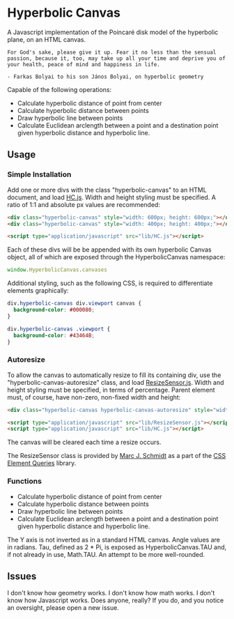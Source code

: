 # Hyperbolic Canvas
A Javascript implementation of the Poincaré disk model of the hyperbolic plane, on an HTML canvas.

```
For God's sake, please give it up. Fear it no less than the sensual passion, because it, too, may take up all your time and deprive you of your health, peace of mind and happiness in life.

- Farkas Bolyai to his son János Bolyai, on hyperbolic geometry
```

Capable of the following operations:
* Calculate hyperbolic distance of point from center
* Calculate hyperbolic distance between points
* Draw hyperbolic line between points
* Calculate Euclidean arclength between a point and a destination point given hyperbolic distance and hyperbolic line.

## Usage
### Simple Installation
Add one or more divs with the class "hyperbolic-canvas" to an HTML document, and load [HC.js][HC.js].  Width and height styling must be specified.  A ratio of 1:1 and absolute px values are recommended:

```html
<div class="hyperbolic-canvas" style="width: 600px; height: 600px;"></div>
<div class="hyperbolic-canvas" style="width: 400px; height: 400px;"></div>

<script type="application/javascript" src="lib/HC.js"></script>
```

Each of these divs will be be appended with its own hyperbolic Canvas object, all of which are exposed through the HyperbolicCanvas namespace:

```javascript
window.HyperbolicCanvas.canvases
```

Additional styling, such as the following CSS, is required to differentiate elements graphically:
```css
div.hyperbolic-canvas div.viewport canvas {
  background-color: #000080;
}

div.hyperbolic-canvas .viewport {
  background-color: #43464B;
}
```

### Autoresize
To allow the canvas to automatically resize to fill its containing div, use the "hyperbolic-canvas-autoresize" class, and load [ResizeSensor.js][ResizeSensor.js].  Width and height styling must be specified, in terms of percentage.  Parent element must, of course, have non-zero, non-fixed width and height:

```html
<div class="hyperbolic-canvas hyperbolic-canvas-autoresize" style="width: 100%; height: 100%;"></div>

<script type="application/javascript" src="lib/ResizeSensor.js"></script>
<script type="application/javascript" src="lib/HC.js"></script>
```

The canvas will be cleared each time a resize occurs.

The ResizeSensor class is provided by [Marc J. Schmidt][marcj] as a part of the [CSS Element Queries][elementqueries] library.

[HC.js]: ./lib/HC.js
[ResizeSensor.js]: ./lib/ResizeSensor.js
[marcj]: https://github.com/marcj
[elementqueries]: http://marcj.github.io/css-element-queries/

### Functions
* Calculate hyperbolic distance of point from center
* Calculate hyperbolic distance between points
* Draw hyperbolic line between points
* Calculate Euclidean arclength between a point and a destination point given hyperbolic distance and hyperbolic line.

The Y axis is not inverted as in a standard HTML canvas.
Angle values are in radians.  Tau, defined as 2 * Pi, is exposed as HyperbolicCanvas.TAU and, if not already in use, Math.TAU.  An attempt to be more well-rounded.

## Issues
I don't know how geometry works.  I don't know how math works.  I don't know how Javascript works.  Does anyone, really?  If you do, and you notice an oversight, please open a new issue.
